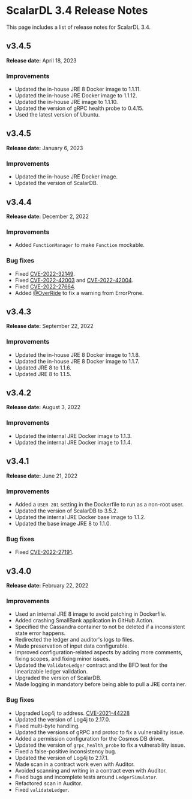 # ScalarDL 3.4 Release Notes

This page includes a list of release notes for ScalarDL 3.4.

## v3.4.5

**Release date:** April 18, 2023

### Improvements

- Updated the in-house JRE 8 Docker image to 1.1.11.
- Updated the in-house JRE Docker image to 1.1.12.
- Updated the in-house JRE image to 1.1.10.
- Updated the version of gRPC health probe to 0.4.15.
- Used the latest version of Ubuntu.

## v3.4.5

**Release date:** January 6, 2023

### Improvements

- Updated the in-house JRE Docker image.
- Updated the version of ScalarDB.

## v3.4.4

**Release date:** December 2, 2022

### Improvements

- Added `FunctionManager` to make `Function` mockable.

### Bug fixes

- Fixed [CVE-2022-32149](https://github.com/advisories/GHSA-69ch-w2m2-3vjp "CVE-2022-32149").
- Fixed [CVE-2022-42003](https://github.com/advisories/GHSA-jjjh-jjxp-wpff) and [CVE-2022-42004](https://github.com/advisories/GHSA-rgv9-q543-rqg4).
- Fixed [CVE-2022-27664](https://github.com/advisories/GHSA-69cg-p879-7622).
- Added [@OverRide](https://github.com/OverRide) to fix a warning from ErrorProne.

## v3.4.3

**Release date:** September 22, 2022

### Improvements

- Updated the in-house JRE 8 Docker image to 1.1.8.
- Updated the in-house JRE 8 Docker image to 1.1.7.
- Updated JRE 8 to 1.1.6.
- Updated JRE 8 to 1.1.5.

## v3.4.2

**Release date:** August 3, 2022

### Improvements

- Updated the internal JRE Docker image to 1.1.3.
- Updated the internal JRE Docker image to 1.1.4.

## v3.4.1

**Release date:** June 21, 2022

### Improvements

- Added a `USER 201` setting in the Dockerfile to run as a non-root user.
- Updated the version of ScalarDB to 3.5.2.
- Updated the internal JRE Docker base image to 1.1.2.
- Updated the base image JRE 8 to 1.1.0.

### Bug fixes

- Fixed [CVE-2022-27191](https://github.com/advisories/GHSA-8c26-wmh5-6g9v).

## v3.4.0

**Release date:** February 22, 2022

### Improvements

- Used an internal JRE 8 image to avoid patching in Dockerfile.
- Added crashing SmallBank application in GitHub Action.
- Specified the Cassandra container to not be deleted if a inconsistent state error happens.
- Redirected the ledger and auditor's logs to files.
- Made preservation of input data configurable.
- Improved configuration-related aspects by adding more comments, fixing scopes, and fixing minor issues.
- Updated the `ValidateLedger` contract and the BFD test for the linearizable ledger validation.
- Upgraded the version of ScalarDB.
- Made logging in mandatory before being able to pull a JRE container.

### Bug fixes

- Upgraded Log4j to address. [CVE-2021-44228](https://github.com/advisories/GHSA-jfh8-c2jp-5v3q)
- Updated the version of Log4j to 2.17.0.
- Fixed multi-byte handling.
- Updated the versions of gRPC and protoc to fix a vulnerability issue.
- Added a permission configuration for the Cosmos DB driver.
- Updated the version of `grpc_health_probe` to fix a vulnerability issue.
- Fixed a false-positive inconsistency bug.
- Updated the version of Log4j to 2.17.1.
- Made scan in a contract work even with Auditor.
- Avoided scanning and writing in a contract even with Auditor.
- Fixed bugs and incomplete tests around `LedgerSimulator`.
- Refactored scan in Auditor.
- Fixed `validateLedger`.